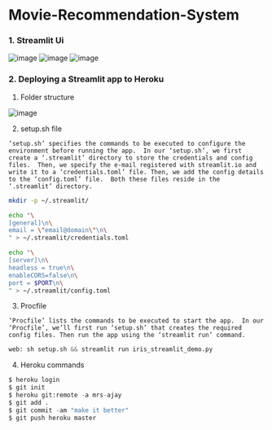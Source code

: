 # Movie-Recommendation-System

### 1. Streamlit Ui 


![image](https://user-images.githubusercontent.com/37560890/183477463-4c1b6778-1f2c-4166-9971-381ba284c217.png)
![image](https://user-images.githubusercontent.com/37560890/183476828-a751733c-11b3-436f-be30-409a8e1cba3a.png)
![image](https://user-images.githubusercontent.com/37560890/183477100-9334723e-ea9d-421f-b14d-8bef998e97d9.png)

### 2. Deploying a Streamlit app to Heroku

1. Folder structure

![image](https://user-images.githubusercontent.com/37560890/183566414-2271d181-461a-4fa7-a127-93d447a751b8.png)

2. setup.sh file

`
‘setup.sh’ specifies the commands to be executed to configure the environment before running the app. 
In our ‘setup.sh’, we first create a ‘.streamlit’ directory to store the credentials and config files. 
Then, we specify the e-mail registered with streamlit.io and write it to a ‘credentials.toml’ file.
Then, we add the config details to the ‘config.toml’ file. 
Both these files reside in the ‘.streamlit’ directory.
`

```sh
mkdir -p ~/.streamlit/

echo "\
[general]\n\
email = \"email@domain\"\n\
" > ~/.streamlit/credentials.toml

echo "\
[server]\n\
headless = true\n\
enableCORS=false\n\
port = $PORT\n\
" > ~/.streamlit/config.toml

```

3. Procfile

`
‘Procfile’ lists the commands to be executed to start the app. 
In our ‘Procfile’, we’ll first run ‘setup.sh’ that creates the required config files.
Then run the app using the ‘streamlit run’ command.
`

```py
web: sh setup.sh && streamlit run iris_streamlit_demo.py
```

4. Heroku commands

```py 
$ heroku login
$ git init
$ heroku git:remote -a mrs-ajay
$ git add .
$ git commit -am "make it better"
$ git push heroku master


```

```py

```
